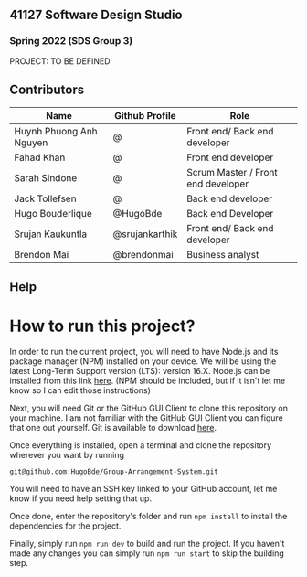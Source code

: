 ## 41127 Software Design Studio

### Spring 2022 (SDS Group 3)

PROJECT: TO BE DEFINED

## Contributors
Name | Github Profile | Role
-----|----------------|------
Huynh Phuong Anh Nguyen | @ | Front end/ Back end developer
Fahad Khan | @ | Front end developer
Sarah Sindone | @ |Scrum Master / Front end developer
Jack Tollefsen | @ | Back end developer
Hugo Bouderlique | @HugoBde | Back end Developer
Srujan Kaukuntla | @srujankarthik | Front end/ Back end developer
Brendon Mai | @brendonmai | Business analyst

## Help
# How to run this project?
In order to run the current project, you will need to have Node.js and its package manager (NPM) installed on your device. We will be using the latest Long-Term Support version (LTS): version 16.X.
Node.js can be installed from this link [here](https://nodejs.org/en). (NPM should be included, but if it isn't let me know so I can edit those instructions)

Next, you will need Git or the GitHub GUI Client to clone this repository on your machine. I am not familiar with the GitHub GUI Client you can figure that one out yourself. Git is available to download [here](https://git-scm.com/downloads).

Once everything is installed, open a terminal and clone the repository wherever you want by running
```
git@github.com:HugoBde/Group-Arrangement-System.git
```
You will need to have an SSH key linked to your GitHub account, let me know if you need help setting that up.

Once done, enter the repository's folder and run `npm install` to install the dependencies for the project.

Finally, simply run `npm run dev` to build and run the project. If you haven't made any changes you can simply run `npm run start` to skip the building step.  
